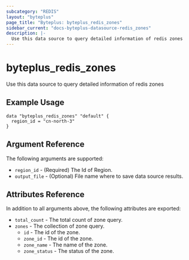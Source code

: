 ```yaml
---
subcategory: "REDIS"
layout: "byteplus"
page_title: "Byteplus: byteplus_redis_zones"
sidebar_current: "docs-byteplus-datasource-redis_zones"
description: |-
  Use this data source to query detailed information of redis zones
---
```

# byteplus_redis_zones
Use this data source to query detailed information of redis zones
## Example Usage
```hcl
data "byteplus_redis_zones" "default" {
  region_id = "cn-north-3"
}
```
## Argument Reference
The following arguments are supported:
* `region_id` - (Required) The Id of Region.
* `output_file` - (Optional) File name where to save data source results.

## Attributes Reference
In addition to all arguments above, the following attributes are exported:
* `total_count` - The total count of zone query.
* `zones` - The collection of zone query.
    * `id` - The id of the zone.
    * `zone_id` - The id of the zone.
    * `zone_name` - The name of the zone.
    * `zone_status` - The status of the zone.


